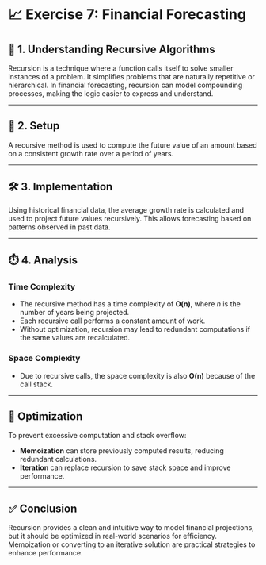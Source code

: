 # 📈 Exercise 7: Financial Forecasting

## 🧠 1. Understanding Recursive Algorithms

Recursion is a technique where a function calls itself to solve smaller instances of a problem. It simplifies problems that are naturally repetitive or hierarchical. In financial forecasting, recursion can model compounding processes, making the logic easier to express and understand.

---

## 🔧 2. Setup

A recursive method is used to compute the future value of an amount based on a consistent growth rate over a period of years.

---

## 🛠️ 3. Implementation

Using historical financial data, the average growth rate is calculated and used to project future values recursively. This allows forecasting based on patterns observed in past data.

---

## ⏱️ 4. Analysis

### Time Complexity

- The recursive method has a time complexity of **O(n)**, where _n_ is the number of years being projected.
- Each recursive call performs a constant amount of work.
- Without optimization, recursion may lead to redundant computations if the same values are recalculated.

### Space Complexity

- Due to recursive calls, the space complexity is also **O(n)** because of the call stack.

---

## 🧪 Optimization

To prevent excessive computation and stack overflow:

- **Memoization** can store previously computed results, reducing redundant calculations.
- **Iteration** can replace recursion to save stack space and improve performance.

---

## ✅ Conclusion

Recursion provides a clean and intuitive way to model financial projections, but it should be optimized in real-world scenarios for efficiency. Memoization or converting to an iterative solution are practical strategies to enhance performance.
